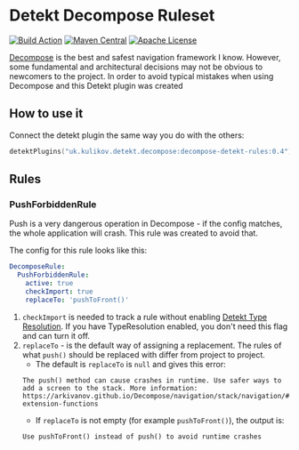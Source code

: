# Detekt Decompose Ruleset
[![Build Action](https://github.com/LionZXY/detekt-decompose-rule/actions/workflows/push.yml/badge.svg)](https://github.com/LionZXY/detekt-decompose-rule/actions/workflows/push.yml) [![Maven Central](https://maven-badges.herokuapp.com/maven-central/uk.kulikov.detekt.decompose/decompose-detekt-rules/badge.svg)](https://maven-badges.herokuapp.com/maven-central/uk.kulikov.detekt.decompose/decompose-detekt-rules) [![Apache License](http://img.shields.io/badge/license-Apache%20License%202.0-lightgrey.svg)](http://choosealicense.com/licenses/apache-2.0/)

[Decompose](https://github.com/arkivanov/Decompose) is the best and safest navigation framework I know. However, some fundamental and architectural decisions may not be obvious to newcomers to the project.
In order to avoid typical mistakes when using Decompose and this Detekt plugin was created

## How to use it

Connect the detekt plugin the same way you do with the others:

```kotlin
detektPlugins("uk.kulikov.detekt.decompose:decompose-detekt-rules:0.4")
```

## Rules

### PushForbiddenRule

Push is a very dangerous operation in Decompose - if the config matches, the whole application will crash. This rule was created to avoid that.

The config for this rule looks like this:
```yaml
DecomposeRule:
  PushForbiddenRule:
    active: true
    checkImport: true
    replaceTo: 'pushToFront()'
```

1) `checkImport` is needed to track a rule without enabling [Detekt Type Resolution](https://detekt.dev/docs/gettingstarted/type-resolution). If you have TypeResolution enabled, you don't need this flag and can turn it off. 
2) `replaceTo` - is the default way of assigning a replacement. The rules of what `push()` should be replaced with differ from project to project. 
   - The default is `replaceTo` is `null` and gives this error:
    ```plaintext
    The push() method can cause crashes in runtime. Use safer ways to add a screen to the stack. More information: https://arkivanov.github.io/Decompose/navigation/stack/navigation/#stacknavigator-extension-functions
    ```
   - If `replaceTo` is not empty (for example `pushToFront()`), the output is:
    ```plaintext
    Use pushToFront() instead of push() to avoid runtime crashes
    ```
